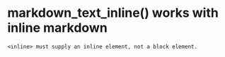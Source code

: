 # markdown_text_inline() works with inline markdown

    <inline> must supply an inline element, not a block element.

